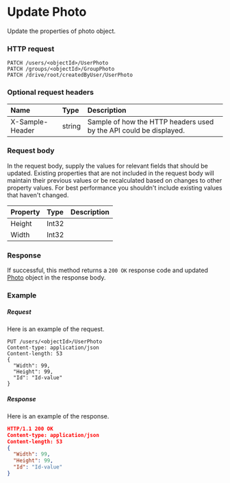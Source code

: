 # Update Photo

Update the properties of photo object.
### HTTP request
```http
PATCH /users/<objectId>/UserPhoto
PATCH /groups/<objectId>/GroupPhoto
PATCH /drive/root/createdByUser/UserPhoto
```
### Optional request headers
| Name       | Type | Description|
|:-----------|:------|:----------|
| X-Sample-Header  | string  | Sample of how the HTTP headers used by the API could be displayed.|

### Request body
In the request body, supply the values for relevant fields that should be updated. Existing properties that are not included in the request body will maintain their previous values or be recalculated based on changes to other property values. For best performance you shouldn't include existing values that haven't changed.

| Property	   | Type	|Description|
|:---------------|:--------|:----------|
|Height|Int32||
|Width|Int32||

### Response
If successful, this method returns a `200 OK` response code and updated [Photo](../resources/photo.md) object in the response body.
### Example
##### Request
Here is an example of the request.
```http
PUT /users/<objectId>/UserPhoto
Content-type: application/json
Content-length: 53
{
  "Width": 99,
  "Height": 99,
  "Id": "Id-value"
}
```
##### Response
Here is an example of the response.
```json
HTTP/1.1 200 OK
Content-type: application/json
Content-length: 53
{
  "Width": 99,
  "Height": 99,
  "Id": "Id-value"
}
```

<!-- uuid: b20a9e54-cdec-4352-b4e8-8098cad5ac05
2015-10-09 18:41:46 UTC -->